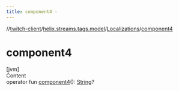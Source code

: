 ```yaml
---
title: component4 -
---
```

//[twitch-client](../../index.md)/[helix.streams.tags.model](../index.md)/[Localizations](index.md)/[component4](component4.md)



# component4  
[jvm]  
Content  
operator fun [component4](component4.md)(): [String](https://kotlinlang.org/api/latest/jvm/stdlib/kotlin/-string/index.html)?  



